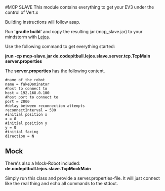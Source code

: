 #MCP SLAVE
This module contains everything to get your EV3 under the control of Vert.x

Building instructions will follow asap.

Run '__gradle build__' and copy the resulting jar (mcp_slave.jar) to your mindstorm with [Lejos](http://sourceforge.net/p/lejos/wiki/Home/).

Use the following command to get everything started:

__jrun -cp mcp-slave.jar de.codepitbull.lejos.slave.server.tcp.TcpMain server.properties__

The __server.properties__ has the following content.

```
#name of the robot
name = fakeDominator
#host to connect to
host = 192.168.0.100
#host port to connect to
port = 2000
#delay between reconnection attempts
reconnectInterval = 500
#initial position x
x = 0
#initial position y
y = 0
#initial facing
direction = N
```

## Mock 
There's also a Mock-Robot included: __de.codepitbull.lejos.slave.TcpMockMain__

Simply run this class and provide a server.properties-file. It will just connect like the real thing and echo all commands to the stdout.
